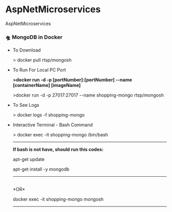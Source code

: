 # AspNetMicroservices
AspNetMicroservices
<h3>🛸 MongoDB in Docker</h3>
<ul>
<li>
To Download
<p>> docker pull rtsp/mongosh </p>
</li>
<li>
To Run For Local PC Port
<b><p>>docker run -d -p [portNumber]:[portNumber] --name [containerName] [imageName]</p></b>
<p>>docker run -d -p 27017:27017 --name shopping-mongo rtsp/mongosh</p>
</li>
<li>
To See Logs
<p>> docker logs -f shopping-mongo </p>
</li>
<li>
Interactive Terminal - Bash Command
<p>> docker exec -it shopping-mongo /bin/bash </p>
  <hr>
  <b>If bash is not have, should run this codes: </b>
    <p>apt-get update</p>
    <p>apt-get install -y mongodb</p>

  <hr>
  <br>*OR*</b>
  <p>docker exec -it shopping-mongo mongosh</p>
  <hr>
</li>
</ul>
